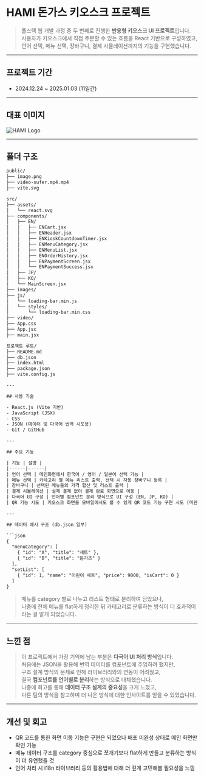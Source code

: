 # HAMI 돈가스 키오스크 프로젝트

> 풀스택 웹 개발 과정 중 두 번째로 진행한 **반응형 키오스크 UI 프로젝트**입니다.  
> 사용자가 키오스크에서 직접 주문할 수 있는 흐름을 React 기반으로 구성하였고,  
> 언어 선택, 메뉴 선택, 장바구니, 결제 시뮬레이션까지의 기능을 구현했습니다.

---

## 프로젝트 기간
- 2024.12.24 ~ 2025.01.03 (11일간)

---

## 대표 이미지

![HAMI Logo](./public/image.png)

---

## 폴더 구조

```txt
public/
├── image.png
├── video-sufer.mp4.mp4
├── vite.svg

src/
├── assets/
│   └── react.svg
├── components/
│   ├── EN/
│   │   ├── ENCart.jsx
│   │   ├── ENHeader.jsx
│   │   ├── ENKioskCountdownTimer.jsx
│   │   ├── ENMenuCategory.jsx
│   │   ├── ENMenuList.jsx
│   │   ├── ENOrderHistory.jsx
│   │   ├── ENPaymentScreen.jsx
│   │   └── ENPaymentSuccess.jsx
│   ├── JP/
│   ├── KO/
│   └── MainScreen.jsx
├── images/
├── js/
│   └── loading-bar.min.js
│   └── styles/
│       └── loading-bar.min.css
├── video/
├── App.css
├── App.jsx
├── main.jsx

프로젝트 루트/
├── README.md
├── db.json
├── index.html
├── package.json
├── vite.config.js

---

## 사용 기술

- React.js (Vite 기반)  
- JavaScript (JSX)  
- CSS  
- JSON (데이터 및 다국어 번역 시도용)  
- Git / GitHub

---

## 주요 기능

| 기능 | 설명 |
|------|------|
| 언어 선택 | 메인화면에서 한국어 / 영어 / 일본어 선택 가능 |
| 메뉴 선택 | 카테고리 별 메뉴 리스트 출력, 선택 시 자동 장바구니 등록 |
| 장바구니 | 선택된 메뉴들의 가격 합산 및 리스트 출력 |
| 결제 시뮬레이션 | 실제 결제 없이 결제 완료 화면으로 이동 |
| 다국어 UI 구성 | 언어별 컴포넌트 분리 방식으로 UI 구성 (EN, JP, KO) |
| QR 기능 시도 | 키오스크 화면을 모바일에서도 볼 수 있게 QR 코드 기능 구현 시도 (미완성) |

---

## 데이터 예시 구조 (db.json 일부)

```json
{
  "menuCategory": [
    { "id": "A", "title": "세트" },
    { "id": "B", "title": "돈가츠" }
  ],
  "setList": [
    { "id": 1, "name": "어린이 세트", "price": 9000, "isCart": 0 }
  ]
}
```

> 메뉴를 category 별로 나누고 리스트 형태로 분리하여 담았으나,  
> 나중에 전체 메뉴를 flat하게 정리한 뒤 카테고리로 분류하는 방식이 더 효과적이라는 걸 알게 되었습니다.

---

## 느낀 점

> 이 프로젝트에서 가장 기억에 남는 부분은 **다국어 UI 처리 방식**입니다.  
> 처음에는 JSON을 활용해 번역 데이터를 컴포넌트에 주입하려 했지만,  
> 구조 설계 방식의 문제로 인해 라이브러리와의 연동이 어려웠고,  
> 결국 **컴포넌트를 언어별로 분리**하는 방식으로 대체했습니다.  
> 나중에 회고를 통해 **데이터 구조 설계의 중요성**을 크게 느꼈고,  
> 다른 팀의 방식을 참고하며 더 나은 방식에 대한 인사이트를 얻을 수 있었습니다.

---

## 개선 및 회고

- QR 코드를 통한 화면 이동 기능은 구현은 되었으나 배포 미완성 상태로 메인 화면만 확인 가능  
- 메뉴 데이터 구조를 category 중심으로 쪼개기보다 flat하게 만들고 분류하는 방식이 더 유연했을 것  
- 언어 처리 시 i18n 라이브러리 등의 활용법에 대해 더 깊게 고민해볼 필요성을 느낌
